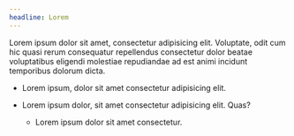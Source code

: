```yaml
---
headline: Lorem
---
```


Lorem ipsum dolor sit amet, consectetur adipisicing elit. Voluptate, odit cum hic quasi rerum consequatur repellendus consectetur dolor beatae voluptatibus eligendi molestiae repudiandae ad est animi incidunt temporibus dolorum dicta.

- Lorem ipsum, dolor sit amet consectetur adipisicing elit.

- Lorem ipsum dolor, sit amet consectetur adipisicing elit. Quas?

  - Lorem ipsum dolor sit amet consectetur.